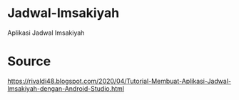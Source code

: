 # Jadwal-Imsakiyah
Aplikasi Jadwal Imsakiyah

# Source
https://rivaldi48.blogspot.com/2020/04/Tutorial-Membuat-Aplikasi-Jadwal-Imsakiyah-dengan-Android-Studio.html